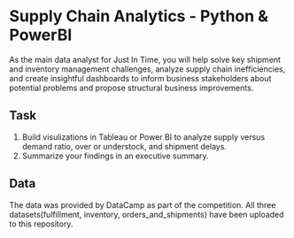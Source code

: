 # Supply Chain Analytics - Python & PowerBI

As the main data analyst for Just In Time, you will help solve key shipment and inventory management challenges, analyze supply chain inefficiencies, and create insightful dashboards to inform business stakeholders about potential problems and propose structural business improvements.

## Task
1. Build visulizations in Tableau or Power BI to analyze supply versus demand ratio, over or understock, and shipment delays.
2. Summarize your findings in an executive summary.

## Data

The data was provided by DataCamp as part of the competition. All three datasets(fulfillment, inventory, orders_and_shipments) have been uploaded to this repository.
